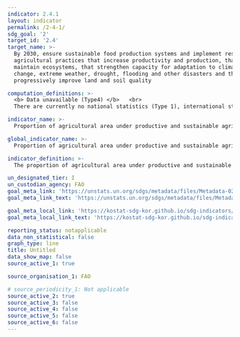 ```yaml
---
indicator: 2.4.1
layout: indicator
permalink: /2-4-1/
sdg_goal: '2'
target_id: '2.4'
target_name: >-
  By 2030, ensure sustainable food production systems and implement resilient
  agricultural practices that increase productivity and production, that help
  maintain ecosystems, that strengthen capacity for adaptation to climate
  change, extreme weather, drought, flooding and other disasters and that
  progressively improve land and soil quality

computation_definitions: >-
  <b> Data unavailable (Type4) </b>   <br>
  There are currently no national statistics (Type 1), international statistics (Type 2), or alternative national statistics (Type 3) available. The Data of Type 1, type 2, or type 3 can be also included in case of temporary unavailability.

indicator_name: >-
  Proportion of agricultural area under productive and sustainable agriculture

global_indicator_name: >-
  Proportion of agricultural area under productive and sustainable agriculture

indicator_definition: >-
  The proportion of agricultural area under productive and sustainable agriculture. Included within the scope are intensive and extensive crops and livestock production systems, subsistence agriculture, state and common land when used exclusively and managed by the farm holding, food and non-food crops and livestock products (e.g. tobacco, cotton, and sheep wool), crops grown for fodder or for energy purposes, agro-forestry, and aquaculture within the agricultural land area. Excluded from the scope are state and common land not used exclusively by the farm holding, nomadic pastoralism, production from gardens and backyards, production from hobby farms, holdings focusing exclusively on aquaculture, holdings focusing exclusively on forestry, and food harvested from the wild.

un_designated_tier: I
un_custodian_agency: FAO
goal_meta_link: 'https://unstats.un.org/sdgs/metadata/files/Metadata-02-04-01.pdf'
goal_meta_link_text: 'https://unstats.un.org/sdgs/metadata/files/Metadata-02-04-01.pdf'

goal_meta_local_link: 'https://kostat-sdg-kor.github.io/sdg-indicators/public/data/Metadata-02-04-01_ENG.pdf'
goal_meta_local_link_text: 'https://kostat-sdg-kor.github.io/sdg-indicators/public/data/Metadata-02-04-01_ENG.pdf'

reporting_status: notapplicable
data_non_statistical: false
graph_type: line
title: Untitled
data_show_map: false
source_active_1: true

source_organisation_1: FAO

# source_periodicity_1: Not applicable
source_active_2: true
source_active_3: false
source_active_4: false
source_active_5: false
source_active_6: false
---
```

